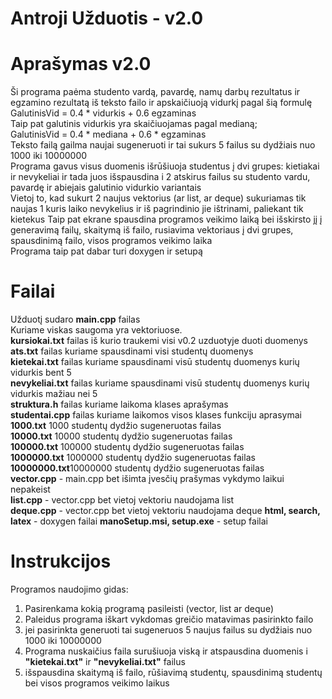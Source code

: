 Antroji Užduotis - v2.0  
====

Aprašymas v2.0  
==
Ši programa paėma studento vardą, pavardę, namų darbų rezultatus ir egzamino rezultatą iš teksto failo ir apskaičiuoją vidurkį pagal šią formulę  
GalutinisVid = 0.4 * vidurkis + 0.6 egzaminas  
Taip pat galutinis vidurkis yra skaičiuojamas pagal medianą;  
GalutinisVid = 0.4 * mediana + 0.6 * egzaminas   
Teksto failą gailma naujai sugeneruoti ir tai sukurs 5 failus su dydžiais nuo 1000 iki 10000000  
Programa gavus visus duomenis išrūšiuoja studentus į dvi grupes: kietiakai ir nevykeliai ir tada juos išspausdina i 2 atskirus failus su studento vardu, pavardę ir abiejais galutinio vidurkio variantais  
Vietoj to, kad sukurt 2 naujus vektorius (ar list, ar deque) sukuriamas tik naujas 1 kuris laiko nevykelius ir iš pagrindinio jie ištrinami, paliekant tik kietekus
Taip pat ekrane spausdina programos veikimo laiką bei išskirsto jį į generavimą failų, skaitymą iš failo, rusiavima vektoriaus į dvi grupes, spausdinimą failo, visos programos veikimo laika  
Programa taip pat dabar turi doxygen ir setupą

Failai 
==
Užduotį sudaro **main.cpp** failas  
Kuriame viskas saugoma yra vektoriuose.   
**kursiokai.txt** failas iš kurio traukemi visi v0.2 uzduotyje duoti duomenys  
**ats.txt** failas kuriame spausdinami visi studentų duomenys  
**kietekai.txt** failas kuriame spausdinami visū studentų duomenys kurių vidurkis bent 5  
**nevykeliai.txt** failas kuriame spausdinami visū studentų duomenys kurių vidurkis mažiau nei 5  
**struktura.h** failas kuriame laikoma klases aprašymas  
**studentai.cpp** failas kuriame laikomos visos klases funkciju aprasymai
**1000.txt** 1000 studentų dydžio sugeneruotas failas  
**10000.txt** 10000 studentų dydžio sugeneruotas failas  
**100000.txt** 100000 studentų dydžio sugeneruotas failas  
**1000000.txt** 1000000 studentų dydžio sugeneruotas failas  
**10000000.txt**10000000 studentų dydžio sugeneruotas failas  
**vector.cpp** - main.cpp bet išimta įvesčių prašymas vykdymo laikui nepakeist  
**list.cpp** - vector.cpp bet vietoj vektoriu naudojama list  
**deque.cpp** - vector.cpp bet vietoj vektoriu naudojama deque 
**html, search, latex** - doxygen failai
**manoSetup.msi, setup.exe** - setup failai

Instrukcijos 
==
Programos naudojimo gidas: 
1. Pasirenkama kokią programą pasileisti (vector, list ar deque)
2. Paleidus programa iškart vykdomas greičio matavimas pasirinkto failo
3. jei pasirinkta generuoti tai sugeneruos 5 naujus failus su dydžiais nuo 1000 iki 10000000
4. Programa nuskaičius faila surušiuoja viską ir atspausdina duomenis i **"kietekai.txt"** ir **"nevykeliai.txt"** failus
5. išspausdina skaitymą iš failo, rūšiavimą studentų, spausdinimą studentų bei visos programos veikimo laikus
